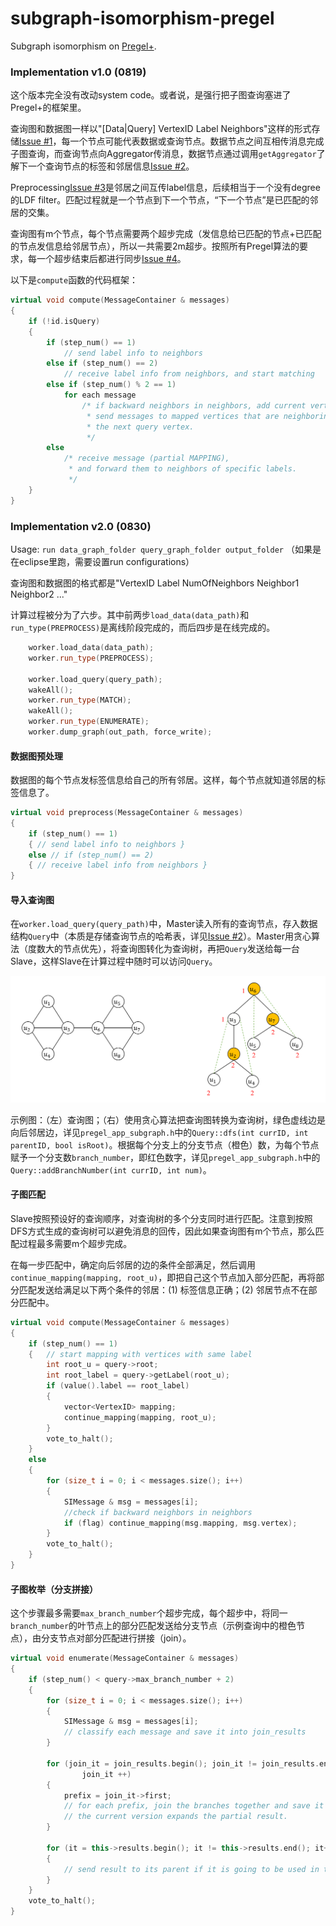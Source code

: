 # subgraph-isomorphism-pregel
Subgraph isomorphism on [Pregel+](http://www.cse.cuhk.edu.hk/pregelplus/index.html).

### Implementation v1.0 (0819) 

这个版本完全没有改动system code。或者说，是强行把子图查询塞进了Pregel+的框架里。

查询图和数据图一样以"[Data|Query] VertexID Label Neighbors"这样的形式存储[Issue #1](https://github.com/ninotreve/subgraph-isomorphism-pregel/issues/1)，每一个节点可能代表数据或查询节点。数据节点之间互相传消息完成子图查询，而查询节点向Aggregator传消息，数据节点通过调用`getAggregator`了解下一个查询节点的标签和邻居信息[Issue #2](https://github.com/ninotreve/subgraph-isomorphism-pregel/issues/2)。

Preprocessing[Issue #3](https://github.com/ninotreve/subgraph-isomorphism-pregel/issues/3)是邻居之间互传label信息，后续相当于一个没有degree的LDF filter。匹配过程就是一个节点到下一个节点，“下一个节点”是已匹配的邻居的交集。

查询图有m个节点，每个节点需要两个超步完成（发信息给已匹配的节点+已匹配的节点发信息给邻居节点），所以一共需要2m超步。按照所有Pregel算法的要求，每一个超步结束后都进行同步[Issue #4](https://github.com/ninotreve/subgraph-isomorphism-pregel/issues/4)。

以下是`compute`函数的代码框架：

```c++
virtual void compute(MessageContainer & messages)
{
    if (!id.isQuery)
    {
        if (step_num() == 1)
            // send label info to neighbors
        else if (step_num() == 2)
            // receive label info from neighbors, and start matching
        else if (step_num() % 2 == 1)
            for each message
                /* if backward neighbors in neighbors, add current vertex to mapping
                 * send messages to mapped vertices that are neighboring to
                 * the next query vertex. 
                 */
        else 
            /* receive message (partial MAPPING),
             * and forward them to neighbors of specific labels. 
             */       
    }
}
```

### Implementation v2.0 (0830) 

Usage: `run data_graph_folder query_graph_folder output_folder` （如果是在eclipse里跑，需要设置run configurations）

查询图和数据图的格式都是"VertexID Label NumOfNeighbors Neighbor1 Neighbor2 ..."

计算过程被分为了六步。其中前两步`load_data(data_path)`和`run_type(PREPROCESS)`是离线阶段完成的，而后四步是在线完成的。
```c++
	worker.load_data(data_path);
	worker.run_type(PREPROCESS);

	worker.load_query(query_path);
	wakeAll();
	worker.run_type(MATCH);
	wakeAll();
	worker.run_type(ENUMERATE);
	worker.dump_graph(out_path, force_write);
```

#### 数据图预处理
数据图的每个节点发标签信息给自己的所有邻居。这样，每个节点就知道邻居的标签信息了。
```c++
virtual void preprocess(MessageContainer & messages)
{
	if (step_num() == 1)
	{ // send label info to neighbors }
	else // if (step_num() == 2)
	{ // receive label info from neighbors }
}
```

#### 导入查询图
在`worker.load_query(query_path)`中，Master读入所有的查询节点，存入数据结构`Query`中（本质是存储查询节点的哈希表，详见[Issue #2](https://github.com/ninotreve/subgraph-isomorphism-pregel/issues/2)）。Master用贪心算法（度数大的节点优先），将查询图转化为查询树，再把`Query`发送给每一台Slave，这样Slave在计算过程中随时可以访问`Query`。

![示例查询图，如果无法显示，需要科学上网](https://github.com/ninotreve/subgraph-isomorphism-pregel/blob/master/results/example1.PNG)

示例图：（左）查询图；（右）使用贪心算法把查询图转换为查询树，绿色虚线边是向后邻居边，详见`pregel_app_subgraph.h`中的`Query::dfs(int currID, int parentID, bool isRoot)`。根据每个分支上的分支节点（橙色）数，为每个节点赋予一个分支数`branch_number`，即红色数字，详见`pregel_app_subgraph.h`中的`Query::addBranchNumber(int currID, int num)`。

#### 子图匹配
Slave按照预设好的查询顺序，对查询树的多个分支同时进行匹配。注意到按照DFS方式生成的查询树可以避免消息的回传，因此如果查询图有m个节点，那么匹配过程最多需要m个超步完成。

在每一步匹配中，确定向后邻居的边的条件全部满足，然后调用`continue_mapping(mapping, root_u)`，即把自己这个节点加入部分匹配，再将部分匹配发送给满足以下两个条件的邻居：(1) 标签信息正确；(2) 邻居节点不在部分匹配中。

```c++
virtual void compute(MessageContainer & messages)
{
	if (step_num() == 1)
	{   // start mapping with vertices with same label
		int root_u = query->root;
		int root_label = query->getLabel(root_u);
		if (value().label == root_label)
		{
			vector<VertexID> mapping;
			continue_mapping(mapping, root_u);
		}
		vote_to_halt();
	}
	else
	{
		for (size_t i = 0; i < messages.size(); i++)
		{
			SIMessage & msg = messages[i];
			//check if backward neighbors in neighbors
			if (flag) continue_mapping(msg.mapping, msg.vertex);
		}
		vote_to_halt();
	}
}
```

#### 子图枚举（分支拼接）

这个步骤最多需要`max_branch_number`个超步完成，每个超步中，将同一`branch_number`的叶节点上的部分匹配发送给分支节点（示例查询中的橙色节点），由分支节点对部分匹配进行拼接（join）。

```c++
virtual void enumerate(MessageContainer & messages)
{
	if (step_num() < query->max_branch_number + 2)
	{
		for (size_t i = 0; i < messages.size(); i++)
		{
			SIMessage & msg = messages[i];
			// classify each message and save it into join_results
		}

		for (join_it = join_results.begin(); join_it != join_results.end();
				join_it ++)
		{
			prefix = join_it->first;
			// for each prefix, join the branches together and save it into results
			// the current version expands the partial result.
		}

		for (it = this->results.begin(); it != this->results.end(); it++)
		{ 
			// send result to its parent if it is going to be used in the next iteration
		}
	}
	vote_to_halt();
}
```
